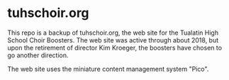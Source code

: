 # tuhschoir.org

This repo is a backup of tuhschoir.org, the web site for  the Tualatin High
School Choir Boosters.  The web site was active through about 2018, but 
upon the retirement of director Kim Kroeger, the boosters have chosen to
go another direction.

The web site uses the miniature content management system "Pico".
